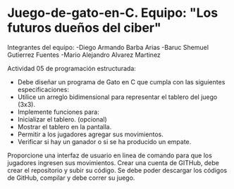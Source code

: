 # Juego-de-gato-en-C. Equipo: "Los futuros dueños del ciber"
Integrantes del equipo:
-Diego Armando Barba Arias
-Baruc Shemuel Gutierrez Fuentes
-Mario Alejandro Alvarez Martinez

Actividad 05 de programación estructurada: 

- Debe diseñar un programa de Gato en C que cumpla con las siguientes especificaciones:
- Utilice un arreglo bidimensional para representar el tablero del juego (3x3).
- Implemente funciones para:
- Inicializar el tablero. (opcional)
- Mostrar el tablero en la pantalla.
- Permitir a los jugadores agregar sus movimientos.
- Verificar si hay un ganador o si se ha producido un empate.

Proporcione una interfaz de usuario en linea de comando para que los jugadores ingresen sus movimientos. Crear una cuenta de GITHub, debe crear el 
repositorio y subir su código. Se debe poder descargar los códigos de GitHub, compilar y debe correr su juego.
